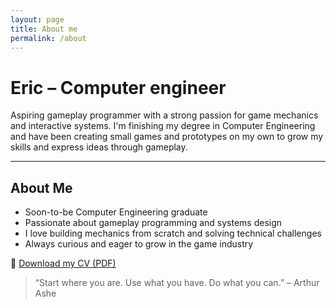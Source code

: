 ```yaml
---
layout: page
title: About me
permalink: /about
---
```


# Eric – Computer engineer

Aspiring gameplay programmer with a strong passion for game mechanics and interactive systems. I'm finishing my degree in Computer Engineering and have been creating small games and prototypes on my own to grow my skills and express ideas through gameplay.

---

##  About Me

-  Soon-to-be Computer Engineering graduate
-  Passionate about gameplay programming and systems design
-  I love building mechanics from scratch and solving technical challenges
-  Always curious and eager to grow in the game industry


📄 [Download my CV (PDF)](/assets/files/CV_ERIC_ENG.pdf)




> “Start where you are. Use what you have. Do what you can.” – Arthur Ashe
